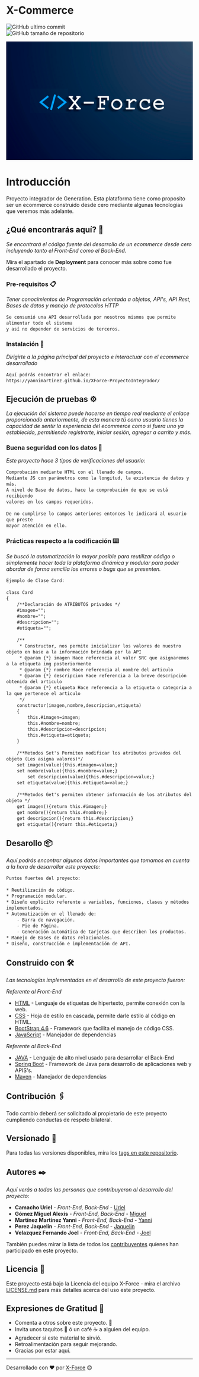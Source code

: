 # X-Commerce
![GitHub ultimo commit](https://img.shields.io/github/last-commit/YanniMartinez/XForce-ProyectoIntegrador?style=for-the-badge) <br>
![GitHub tamaño de repositorio](https://img.shields.io/github/repo-size/YanniMartinez/XForce-ProyectoIntegrador?style=for-the-badge) <br>

<center>
    <img src='assets/media/banner.png'>
</center>

# Introducción

Proyecto integrador de Generation. Esta plataforma tiene como proposito ser un ecommerce construido desde cero mediante algunas tecnologías que veremos más adelante.

## ¿Qué encontrarás aquí? 🚀

_Se encontrará el código fuente del desarrollo de un ecommerce desde cero incluyendo tanto el Front-End como el Back-End._

Mira el apartado de **Deployment** para conocer más sobre como fue desarrollado el proyecto.


### Pre-requisitos 📋

_Tener conocimientos de Programación orientada a objetos, API's, API Rest, Bases de datos y manejo de protocolos HTTP_

```
Se consumió una API desarrollada por nosotros mismos que permite alimentar todo el sistema 
y así no depender de servicios de terceros.
```

### Instalación 🔧

_Dirigirte a la página principal del proyecto e interactuar con el ecommerce desarrollado_

```
Aquí podrás encontrar el enlace: https://yannimartinez.github.io/XForce-ProyectoIntegrador/
```

## Ejecución de pruebas ⚙️

_La ejecución del sistema puede hacerse en tiempo real mediante el enlace proporcionado anteriormente, de esta manera tú como usuario tienes la capacidad de sentir la experiencia del ecommerce como si fuera uno ya establecido, permitiendo registrarte, iniciar sesión, agregar a carrito y más._

### Buena seguridad con los datos 🔩

_Este proyecto hace 3 tipos de verificaciones del usuario:_

```
Comprobación mediante HTML con el llenado de campos.
Mediante JS con parámetros como la longitud, la existencia de datos y más.
A nivel de Base de datos, hace la comprobación de que se está recibiendo 
valores en los campos requeridos.

De no cumplirse lo campos anteriores entonces le indicará al usuario que preste 
mayor atención en ello.
```

### Prácticas respecto a la codificación ⌨️

_Se buscó la automatización lo mayor posible para reutilizar código o simplemente hacer toda la plataforma dinámica y modular para poder abordar de forma sencilla los errores o bugs que se presenten._

```
Ejemplo de Clase Card:

class Card
{
    /**Declaración de ATRIBUTOS privados */
    #imagen="";
    #nombre="";
    #descripcion="";
    #etiqueta="";

    /**
     * Constructor, nos permite inicializar los valores de nuestro objeto en base a la información brindada por la API
     * @param {*} imagen Hace referencia al valor SRC que asignaremos a la etiqueta img posteriormente
     * @param {*} nombre Hace referencia al nombre del articulo
     * @param {*} descripcion Hace referencia a la breve descripción obtenida del articulo
     * @param {*} etiqueta Hace referencia a la etiqueta o categoria a la que pertenece el articulo
     */
    constructor(imagen,nombre,descripcion,etiqueta)
    {
        this.#imagen=imagen;
        this.#nombre=nombre;
        this.#descripcion=descripcion;
        this.#etiqueta=etiqueta;
    }

    /**Metodos Set's Permiten modificar los atributos privados del objeto (Les asigna valores)*/
    set imagen(value){this.#imagen=value;}
    set nombre(value){this.#nombre=value;}
        set descripcion(value){this.#descripcion=value;}
    set etiqueta(value){this.#etiqueta=value;}

    /**Metodos Get's permiten obtener información de los atributos del objeto */
    get imagen(){return this.#imagen;}
    get nombre(){return this.#nombre;}
    get descripcion(){return this.#descripcion;}
    get etiqueta(){return this.#etiqueta;}

```

## Desarollo 📦

_Aquí podrás encontrar algunos datos importantes que tomamos en cuenta a la hora de desarrollar este proyecto:_

```
Puntos fuertes del proyecto:

* Reutilización de código.
* Programación modular.
* Diseño explicito referente a variables, funciones, clases y métodos implementados.
* Automatización en el llenado de:
    - Barra de navegación.
    - Pie de Página.
    - Generación automática de tarjetas que describen los productos.
* Manejo de Bases de datos relacionales.
* Diseño, construcción e implementación de API.
```

## Construido con 🛠️

_Las tecnologías implementadas en el desarrollo de este proyecto fueron:_

_Referente al Front-End_
* [HTML](https://developer.mozilla.org/es/docs/Web/HTML) - Lenguaje de etiquetas de hipertexto, permite conexión con la web.
* [CSS](https://developer.mozilla.org/es/docs/Web/CSS) - Hoja de estilo en cascada, permite darle estilo al código en HTML.
* [BootStrap 4.6](https://getbootstrap.com/docs/4.6/getting-started/introduction/) - Framework que facilita el manejo de código CSS.
* [JavaScript](https://maven.apache.org/) - Manejador de dependencias

_Referente al Back-End_
* [JAVA](https://www.java.com/es/) - Lenguaje de alto nivel usado para desarrollar el Back-End
* [Spring Boot](https://spring.io/projects/spring-boot) - Framework de Java para desarrollo de aplicaciones web y APIS's.
* [Maven](https://maven.apache.org/) - Manejador de dependencias


## Contribución 🖇️

Todo cambio deberá ser solicitado al propietario de este proyecto cumpliendo conductas de respeto bilateral.

## Versionado 📌
Para todas las versiones disponibles, mira los [tags en este repositorio](https://github.com/YanniMartinez/XForce-ProyectoIntegrador).

## Autores ✒️

_Aquí verás a todas las personas que contribuyeron al desarrollo del proyecto:_

* **Camacho Uriel** - *Front-End, Back-End* - [Uriel](https://github.com/generaliru)
* **Gómez Miguel Alexis** - *Front-End, Back-End* - [Miguel](https://github.com/proivited)
* **Martínez Martínez Yanni** - *Front-End, Back-End* - [Yanni](https://github.com/YanniMartinez)
* **Perez Jaquelin** - *Front-End, Back-End* - [Jaquelin](https://github.com/jaquelin-AP18)
* **Velazquez Fernando Joel** - *Front-End, Back-End* - [Joel](https://github.com/joelv9000)

También puedes mirar la lista de todos los [contribuyentes](https://github.com/YanniMartinez/XForce-ProyectoIntegrador/graphs/contributors) quíenes han participado en este proyecto. 

## Licencia 📄

Este proyecto está bajo la Licencia del equipo X-Force - mira el archivo [LICENSE.md](LICENSE.md) para más detalles acerca del uso este proyecto.

## Expresiones de Gratitud 🎁

* Comenta a otros sobre este proyecto. 📢
* Invita unos taquitos 🌮 ó un café ☕ a alguien del equipo. 
* Agradecer si este material te sirvió.
* Retroalimentación para seguir mejorando.
* Gracias por estar aquí.



---
Desarrollado con ❤️ por [X-Force](https://github.com/YanniMartinez/XForce-ProyectoIntegrador) 😊

